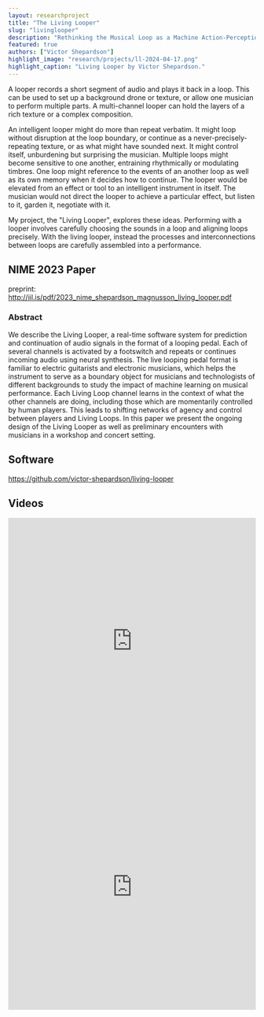 ```yaml
---
layout: researchproject
title: "The Living Looper"
slug: "livinglooper"
description: "Rethinking the Musical Loop as a Machine Action-Perception Loop."
featured: true
authors: ["Victor Shepardson"]
highlight_image: "research/projects/ll-2024-04-17.png"
highlight_caption: "Living Looper by Victor Shepardson."
---
```


A looper records a short segment of audio and plays it back in a loop. This can be used to set up a background drone or texture, or allow one musician to perform multiple parts. A multi-channel looper can hold the layers of a rich texture or a complex composition.

An intelligent looper might do more than repeat verbatim. It might loop without disruption at the loop boundary, or continue as a never-precisely-repeating texture, or as what might have sounded next. It might control itself, unburdening but surprising the musician. Multiple loops might become sensitive to one another, entraining rhythmically or modulating timbres. One loop might reference to the events of an another loop as well as its own memory when it decides how to continue. The looper would be elevated from an effect or tool to an intelligent instrument in itself. The musician would not direct the looper to achieve a particular effect, but listen to it, garden it, negotiate with it. 

My project, the "Living Looper", explores these ideas. Performing with a looper involves carefully choosing the sounds in a loop and aligning loops precisely. With the living looper, instead the processes and interconnections between loops are carefully assembled into a performance.

## NIME 2023 Paper

preprint: http://iil.is/pdf/2023_nime_shepardson_magnusson_living_looper.pdf

### Abstract

We describe the Living Looper, a real-time software system for prediction and continuation of audio signals in the format of a looping pedal. Each of several channels is activated by a footswitch and repeats or continues incoming audio using neural synthesis. The live looping pedal format is familiar to electric guitarists and electronic musicians, which helps the instrument to serve as a boundary object for musicians and technologists of different backgrounds to study the impact of machine learning on musical performance. Each Living Loop channel learns in the context of what the other channels are doing, including those which are momentarily controlled by human players. This leads to shifting networks of agency and control between players and Living Loops. In this paper we present the ongoing design of the Living Looper as well as preliminary encounters with musicians in a workshop and concert setting.

## Software

https://github.com/victor-shepardson/living-looper

## Videos

<iframe width="100%" height="500" src="https://www.youtube.com/embed/-KiQkexsml8?si=ma7vymC8xi11Y1b_" title="YouTube video player" frameborder="0" allow="accelerometer; autoplay; clipboard-write; encrypted-media; gyroscope; picture-in-picture; web-share" referrerpolicy="strict-origin-when-cross-origin" allowfullscreen></iframe>
<br>

<iframe width="100%" height="500" src="https://www.youtube.com/embed/XHec9nnvBq0?si=0wiEv3c0m1QNqnuJ" title="YouTube video player" frameborder="0" allow="accelerometer; autoplay; clipboard-write; encrypted-media; gyroscope; picture-in-picture; web-share" referrerpolicy="strict-origin-when-cross-origin" allowfullscreen></iframe>